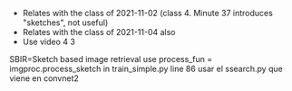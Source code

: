 * Relates with the class of 2021-11-02 (class 4. Minute 37 introduces "sketches", not useful)
* Relates with the class of 2021-11-04 also
* Use video 4 3

SBIR=Sketch based image retrieval
use process_fun = imgproc.process_sketch in train_simple.py line 86
usar el ssearch.py que viene en convnet2

